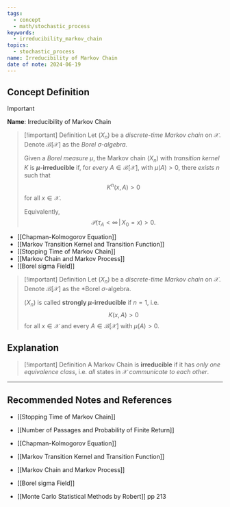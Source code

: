 ```yaml
---
tags:
  - concept
  - math/stochastic_process
keywords:
  - irreducibility_markov_chain
topics:
  - stochastic_process
name: Irreducibility of Markov Chain
date of note: 2024-06-19
---
```


## Concept Definition

>[!important]
>**Name**: Irreducibility of Markov Chain

>[!important] Definition
>Let $(X_{n})$ be a *discrete-time Markov chain* on $\mathcal{X}$. Denote $\mathcal{B}[\mathcal{X}]$ as the *Borel $\sigma$-algebra.*
>
>Given a *Borel measure* $\mu$, the Markov chain $(X_{n})$ with *transition kernel* $K$ is **$\mu$-irreducible** if, for *every* $A \in \mathcal{B}[\mathcal{X}]$, with $\mu(A) > 0$, there *exists* $n$ such that $$K^n(x, A) > 0$$ for all $x\in \mathcal{X}.$
>
>Equivalently, $$\mathcal{P}\left(\tau_{A} < \infty\,|\,X_{0} = x\right) > 0.$$

- [[Chapman-Kolmogorov Equation]]
- [[Markov Transition Kernel and Transition Function]]
- [[Stopping Time of Markov Chain]]
- [[Markov Chain and Markov Process]]
- [[Borel sigma Field]]

>[!important] Definition
>Let $(X_{n})$ be a *discrete-time Markov chain* on $\mathcal{X}$. Denote $\mathcal{B}[\mathcal{X}]$ as the *Borel $\sigma$-algebra.
>
>$(X_{n})$ is called **strongly $\mu$-irreducible** if $n = 1$, i.e. $$K(x, A) > 0$$  for all $x\in \mathcal{X}$ and every $A \in \mathcal{B}[\mathcal{X}]$ with $\mu(A) > 0$.


## Explanation

>[!important] Definition
>A Markov Chain is **irreducible** if it has *only one equivalence class*, i.e. *all* states in $\mathcal{X}$ *communicate to each other*.









-----------
##  Recommended Notes and References

- [[Stopping Time of Markov Chain]]
- [[Number of Passages and Probability of Finite Return]]


- [[Chapman-Kolmogorov Equation]]
- [[Markov Transition Kernel and Transition Function]]
- [[Markov Chain and Markov Process]]
- [[Borel sigma Field]]

- [[Monte Carlo Statistical Methods by Robert]] pp 213